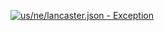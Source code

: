 [![us/ne/lancaster.json - Exception](https://img.shields.io/badge/us/ne/lancaster.json-Exception-red)](https://github.com/openaddresses/openaddresses/tree/master/sources/us/ne/lancaster.json)